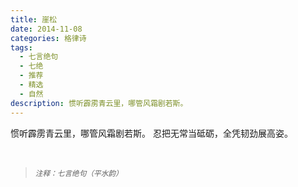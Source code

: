 ```yaml
---
title: 崖松
date: 2014-11-08
categories: 格律诗
tags:
  - 七言绝句
  - 七绝
  - 推荐
  - 精选
  - 自然
description: 惯听霹雳青云里，哪管风霜剧若斯。
---
```


惯听霹雳青云里，哪管风霜剧若斯。
忍把无常当砥砺，全凭韧劲展高姿。


<br/>
<blockquote>
<p><small><i>注释：七言绝句（平水韵）</i></small></p>
</blockquote>